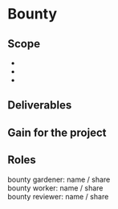 <!--  
# Simple Summary
This policy allows to write out rewards to complete required tasks. Completed tasks are payed by the deora council to the claiming member.

# How to create a new bounty?

1. To start you'll have to fill out the bounty form below.  

   - If the bounty spans across multiple repositories, consider splitting it in a smaller per-repo bounties if possible.

   - If the bounty is larger than M, then the best known expert in the bounty matter should be consulted and included in an
     "Expert" field in the bounty description.

2. Communicate the bounty to the organisation by submitting the following form:
   https://forms.gle/STSNjTBGygNtTUwLA

   - The bounty will get published on the deora communication channel.

# Bounty sizes

XS / 50 to 200 / DAI
 S / 200 to 350 / DAI
 M / 350 to 550 / DAI
 L / 550 to 900 / DAI
XL / 900 to 1400 / DAI

You can specify the range individually under #Roles 

# Pair programming
If 2 people claim the bounty together, the payout increases by 1.5x.

# Bounty Challenge
Once a bounty is assigned, the worker is asked to start working immediately on the issue.
If the worker feels blocked in execution, he/she has to communicate the tensions to the gardener.
Only if tensions are not reported and the bounty get's no further attention, anyone can challenge the bounty or takeover.
Bounties should be delivered within time, even if work is left to be performed. Leftover work can be tackled by submitting a new bounty with support by the organisation.
Bounty forking: complexity of bounties that has been undersized can be forked out by a new bounty submission. 

**START DESCRIBING YOUR BOUNTY HERE:**
-->
# Bounty

## Scope
-
-
-

## Deliverables

## Gain for the project

## Roles
bounty gardener: name / share  
bounty worker: name / share  
bounty reviewer: name / share  

